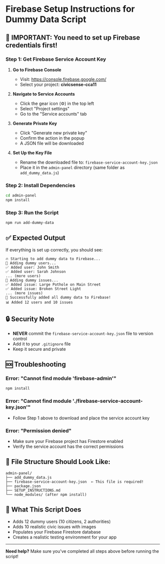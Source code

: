 # Firebase Setup Instructions for Dummy Data Script

## 🚨 **IMPORTANT: You need to set up Firebase credentials first!**

### Step 1: Get Firebase Service Account Key

1. **Go to Firebase Console**
   - Visit: https://console.firebase.google.com/
   - Select your project: **civicsense-cca11**

2. **Navigate to Service Accounts**
   - Click the gear icon (⚙️) in the top left
   - Select "Project settings"
   - Go to the "Service accounts" tab

3. **Generate Private Key**
   - Click "Generate new private key"
   - Confirm the action in the popup
   - A JSON file will be downloaded

4. **Set Up the Key File**
   - Rename the downloaded file to: `firebase-service-account-key.json`
   - Place it in the `admin-panel` directory (same folder as `add_dummy_data.js`)

### Step 2: Install Dependencies

```bash
cd admin-panel
npm install
```

### Step 3: Run the Script

```bash
npm run add-dummy-data
```

## ✅ **Expected Output**

If everything is set up correctly, you should see:

```
🔥 Starting to add dummy data to Firebase...
👥 Adding dummy users...
✅ Added user: John Smith
✅ Added user: Sarah Johnson
... (more users)
📝 Adding dummy issues...
✅ Added issue: Large Pothole on Main Street
✅ Added issue: Broken Street Light
... (more issues)
🎉 Successfully added all dummy data to Firebase!
📊 Added 12 users and 10 issues
```

## 🔒 **Security Note**

- **NEVER** commit the `firebase-service-account-key.json` file to version control
- Add it to your `.gitignore` file
- Keep it secure and private

## 🆘 **Troubleshooting**

### Error: "Cannot find module 'firebase-admin'"
```bash
npm install
```

### Error: "Cannot find module './firebase-service-account-key.json'"
- Follow Step 1 above to download and place the service account key

### Error: "Permission denied"
- Make sure your Firebase project has Firestore enabled
- Verify the service account has the correct permissions

## 📁 **File Structure Should Look Like:**

```
admin-panel/
├── add_dummy_data.js
├── firebase-service-account-key.json  ← This file is required!
├── package.json
├── SETUP_INSTRUCTIONS.md
└── node_modules/ (after npm install)
```

## 🎯 **What This Script Does**

- Adds 12 dummy users (10 citizens, 2 authorities)
- Adds 10 realistic civic issues with images
- Populates your Firebase Firestore database
- Creates a realistic testing environment for your app

---

**Need help?** Make sure you've completed all steps above before running the script!
